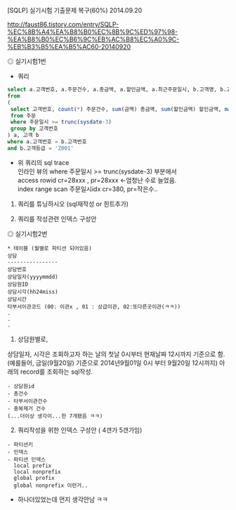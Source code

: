 [SQLP] 실기시험 기출문제 복구(60%) 2014.09.20 

<http://faust86.tistory.com/entry/SQLP-%EC%8B%A4%EA%B8%B0%EC%8B%9C%ED%97%98-%EA%B8%B0%EC%B6%9C%EB%AC%B8%EC%A0%9C-%EB%B3%B5%EA%B5%AC60-20140920>


◎ 실기시험1번

* 쿼리

```SQL
select a.고객번호, a.주문건수, a.총금액, a.할인금액, a.최근주문일시, b.고객명, b.고객주소
from 
(
 select 고객번호, count(*) 주문건수, sum(금액) 총금액, sum(할인금액) 할인금액, max(주문일시) 최근주문일시
 from 주문
 where 주문일시 >= trunc(sysdate-3)
 group by 고객번호 
) a, 고객 b
where a.고객번호 = b.고객번호
and b.고객등급 = 'Z001'
```
* 위 쿼리의 sql trace   
인라인 뷰의 where 주문일시 >= trunc(sysdate-3) 부분에서  
 access rowid cr=28xxx , pr=28xxx <-엄청난 수로 늘었음.  
 index range scan 주문일시idx cr=380, pr=작은수..  


1) 쿼리를 튜닝하시오 (sql재작성 or 힌트추가)

2) 쿼리를 작성관련 인덱스 구성안

 

◎ 실기시험2번
```
* 테이블 (월별로 파티션 되어있음) 
상담
----------------
상담번호
상담일자(yyyymmdd)
상담원ID
상담시각(hh24miss)
상담시간
타부서이관코드 (00: 이관x , 01 : 상급이관, 02:또다른곳이관(ㅋㅋ))
.
.
.
```
1) 상담원별로,

상담일자, 시각은 조회하고자 하는 날의 첫날 0시부터 현재날짜 12시까지 기준으로 함.
(예를들어, 금일(9월20일) 기준으로 2014년9월01일 0시 부터 9월20일 12시까지)
아래의 record를 조회하는 sql작성.
```
- 상담원id
- 총건수
- 타부서이관건수
- 중복제거 건수
(...더이상 생각이...한 7개됐음 ㅋㅋ)
```
2) 쿼리작성을 위한 인덱스 구성안 ( 4갠가 5갠가임)
```
- 파티션키
- 인덱스
- 파티션 인덱스 
  local prefix
  local nonprefix
  global prefix
  global nonprefix 이런거..
```
- 하나더있었는데 먼지 생각안남 ㅋㅋ
